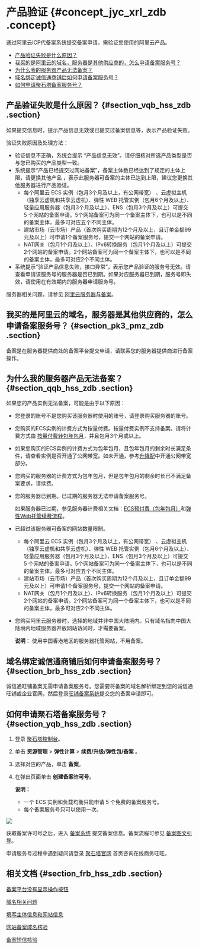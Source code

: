 # 产品验证 {#concept_jyc_xrl_zdb .concept}

通过阿里云ICP代备案系统提交备案申请，需验证您使用的阿里云产品。

-   [产品验证失败是什么原因？](#section_vqb_hss_zdb)
-   [我买的是阿里云的域名，服务器是其他供应商的，怎么申请备案服务号？](#section_pk3_pmz_zdb)
-   [为什么我的服务器产品无法备案？](#section_qqb_hss_zdb)
-   [域名绑定诚信通商铺后如何申请备案服务号？](#section_brb_hss_zdb)
-   [如何申请聚石塔备案服务号？](#section_yqb_hss_zdb)

## 产品验证失败是什么原因？ {#section_vqb_hss_zdb .section}

如果提交信息时，提示产品信息无效或已提交过备案信息等，表示产品验证失败。

验证失败原因及处理方法：

-   验证信息不正确，系统会提示 “产品信息无效”。请仔细核对所选产品类型是否与您已购买的产品类型一致。
-   系统提示“产品已经提交过网站备案”，备案主体数已经达到了规定的主体上限，请更换其他产品 ，表示此服务器可备案的主体已达到上限，建议您更换其他服务器进行产品验证。
    -   每个阿里云 ECS 实例（包月3个月及以上，有公网带宽） 、云虚拟主机（独享云虚机和共享云虚机）、弹性 WEB 托管实例（包月6个月及以上）、轻量应用服务器（包月3个月及以上）、ENS（包月3个月及以上）可提交 5 个网站的备案申请。5个网站备案可为同一个备案主体下，也可以是不同的备案主体，最多可对应五个不同主体。
    -   建站市场（云市场）产品（首次购买周期为12个月及以上，且订单金额99元及以上）可申请1个备案服务号，提交一个网站的备案申请。
    -   NAT网关（包月1个月及以上）、IPv6转换服务（包月1个月及以上）可提交2个网站的备案申请。2个网站备案可为同一个备案主体下，也可以是不同的备案主体，最多可对应2个不同主体。
-   系统提示“验证产品信息失败，接口异常”，表示您产品验证的服务号无效。请查看申请该服务号的服务器是否已到期。如果对应服务器已到期，服务号即失效，请使用在有效期内的服务器申请服务号。

服务器相关问题，请参见 [阿里云服务器与备案](cn.zh-CN/ICP备案前准备/托管服务器及接入检查/备案服务器（接入信息）准备与检查.md#)。

## 我买的是阿里云的域名，服务器是其他供应商的，怎么申请备案服务号？ {#section_pk3_pmz_zdb .section}

备案是在服务器提供商处的备案平台提交申请，请联系您的服务器提供商进行备案操作。

## 为什么我的服务器产品无法备案？ {#section_qqb_hss_zdb .section}

如果您的产品实例无法备案，可能是由于以下原因：

-   您登录的账号不是您购买该服务器时使用的账号，请登录购买服务器的账号。
-   您购买的ECS实例的计费方式为按量付费。按量付费实例不支持备案。请将计费方式由 [按量付费转包年包月](../../../../cn.zh-CN/产品定价/按量付费转预付费.md#)，并且包月3个月或以上。
-   如果您购买的ECS实例的计费方式为包年包月，且包年包月的剩余时长满足条件，请查看实例是否开通了公网带宽。如未开通，参考[升降配](https://help.aliyun.com/document_detail/25437.html)中开通公网带宽部分。
-   您购买的服务器的计费方式为包年包月，但是包年包月的剩余时长已不满足备案要求，请续费。
-   您的服务器已到期。已过期的服务器无法申请备案服务号。

    如果服务器已过期，参见服务器计费相关文档：[ECS预付费（包年包月）](https://help.aliyun.com/document_detail/56220.html?spm=a2c4g.11186623.2.10.ICh21p)和[弹性Web托管续费流程](https://help.aliyun.com/document_detail/29842.html?spm=a2c4g.11186623.2.11.ICh21p)。

-   已超过该服务器可备案的网站数量限制。
    -   每个阿里云 ECS 实例（包月3个月及以上，有公网带宽） 、云虚拟主机（独享云虚机和共享云虚机）、弹性 WEB 托管实例（包月6个月及以上）、轻量应用服务器（包月3个月及以上）、ENS（包月3个月及以上）可提交 5 个网站的备案申请。5个网站备案可为同一个备案主体下，也可以是不同的备案主体，最多可对应五个不同主体。
    -   建站市场（云市场）产品（首次购买周期为12个月及以上，且订单金额99元及以上）可申请1个备案服务号，提交一个网站的备案申请。
    -   NAT网关（包月1个月及以上）、IPv6转换服务（包月1个月及以上）可提交2个网站的备案申请。2个网站备案可为同一个备案主体下，也可以是不同的备案主体，最多可对应2个不同主体。
-   您购买阿里云服务器时，选择的地域并非中国大陆境内。只有域名指向中国大陆境内地域服务器开放网站访问时，才需要备案。

    **说明：** 使用中国香港地区的服务器托管网站，不用备案。


## 域名绑定诚信通商铺后如何申请备案服务号？ {#section_brb_hss_zdb .section}

诚信通旺铺备案无需申请备案服务号。您需要将备案的域名解析绑定到您的诚信通旺铺或企业官网，然后登录[旺铺备案系统](https://icpbeian.aliyun.com/?spm=a2c4g.11186623.2.14.ICh21p)提交您的备案申请即可。

## 如何申请聚石塔备案服务号？ {#section_yqb_hss_zdb .section}

1.  登录 [聚石塔控制台](http://cloud.tmall.com//console/resourceOverview.htm?spm=0.0.0.0.y2osJk)。
2.  单击 **资源管理** \> **弹性计算** \> **续费/升级/弹性包/备案** 。
3.  选择对应的产品，单击 **备案**。
4.  在弹出页面单击 **创建备案许可号**。

    **说明：** 

    -   一个 ECS 实例和负载均衡只能申请 5 个免费的备案服务号。
    -   每个备案服务号只可以使用一次。

![](http://static-aliyun-doc.oss-cn-hangzhou.aliyuncs.com/assets/img/14216/15573911285423_zh-CN.jpg)

获取备案许可号之后，进入 [备案系统](https://beian.aliyun.com/order/selfBaIndex.htm) 提交备案信息。备案流程可参见 [备案图文引导](../../../../cn.zh-CN/ICP备案流程（PC端）/验证备案类型/首次备案.md#)。

申请服务号过程中遇到疑问请登录 [聚石塔官网](http://cloud.tmall.com/) 首页咨询在线商务旺旺。

## 相关文档 {#section_frb_hss_zdb .section}

[备案平台没有显示操作按钮](cn.zh-CN/常见问题/其他/备案平台没有显示操作按钮.md#)

[域名相关问题](cn.zh-CN/ICP备案前准备/网站域名准备与检查.md#)

[填写主体信息和网站信息](cn.zh-CN/ICP备案流程（PC端）/填写主体信息和网站信息.md#)

[网站备案域名核验](cn.zh-CN/常见问题/备案流程FAQ/域名核验FAQ.md#)

[备案短信核验](../../../../cn.zh-CN/ICP备案流程（PC端）/短信核验.md#)

